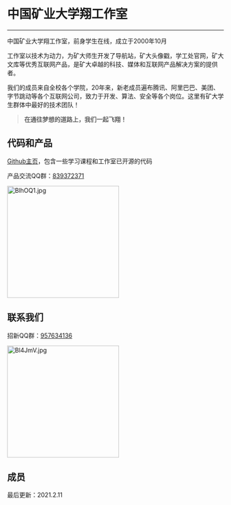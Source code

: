 # 中国矿业大学翔工作室
------

中国矿业大学翔工作室，前身学生在线，成立于2000年10月

工作室以技术为动力，为矿大师生开发了导航站，矿大头像戳，学工处官网，矿大文库等优秀互联网产品，是矿大卓越的科技、媒体和互联网产品解决方案的提供者。

我们的成员来自全校各个学院，20年来，新老成员遍布腾讯、阿里巴巴、美团、字节跳动等各个互联网公司，致力于开发、算法、安全等各个岗位。这里有矿大学生群体中最好的技术团队！

> **在通往梦想的道路上，我们一起飞翔！**


## 代码和产品

[Github主页](https://github.com/cumtflyingstudio)，包含一些学习课程和工作室已开源的代码


产品交流QQ群：[839372371](https://jq.qq.com/?_wv=1027&k=uyoNnDbT)

<a href="https://imgchr.com/i/BlhOQ1"><img src="https://s1.ax1x.com/2020/10/28/BlhOQ1.jpg" alt="BlhOQ1.jpg" border="0" width=260/></a>

## 联系我们

招新QQ群：[957634136](https://jq.qq.com/?_wv=1027&k=4S2Oq5HX)

<a href="https://imgchr.com/i/Bl4JmV"><img src="https://s1.ax1x.com/2020/10/28/Bl4JmV.jpg" alt="Bl4JmV.jpg" border="0" width=260/></a>


## 成员

最后更新：2021.2.11
